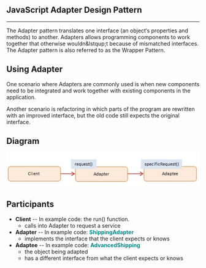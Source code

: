 ## JavaScript Adapter Design Pattern
<hr/>

The Adapter pattern translates one interface (an object‘s properties and methods) to another. Adapters allows programming components to work together that otherwise wouldn&lstqup;t because of mismatched interfaces. The Adapter pattern is also referred to as the Wrapper Pattern.

## Using Adapter

One scenario where Adapters are commonly used is when new components need to be integrated and work together with existing components in the application.

Another scenario is refactoring in which parts of the program are rewritten with an improved interface, but the old code still expects the original interface.

## Diagram

<img src="https://github.com/thuankok/design-pattern/blob/main/assets/Adapter.jpg" alt="logo">

## Participants

<ul>
    <li>
      <b>Client</b> -- In example code: the run() function.
      <ul>
        <li>calls into Adapter to request a service</li>
      </ul>
    </li>
    <li>
      <b>Adapter</b> -- In example code: <b style="color:#088;">ShippingAdapter</b>
      <ul>
        <li>implements the interface that the client expects or knows</li>
      </ul>
    </li>
    <li>
      <b>Adaptee</b> -- In example code: <b style="color:#088;">AdvancedShipping</b>
      <ul>
        <li>the object being adapted</li>
        <li>has a different interface from what the client expects or knows</li>
      </ul>
    </li>
  </ul>